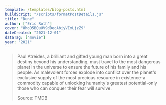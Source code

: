```yaml
---
template: /templates/blog-posts.html
buildScript: "/scripts/formatPostDetails.js"
title: "Dune"
author: ["Eric Roth"]
cover: "8hoD5BQuUV9dDecAbiyVIxLjzZ9"
dateCreated: "2021-12-01"
dataTag: ["movie"]
year: "2021"
---
```


> Paul Atreides, a brilliant and gifted young man born into a great destiny beyond his understanding, must travel to the most dangerous planet in the universe to ensure the future of his family and his people. As malevolent forces explode into conflict over the planet's exclusive supply of the most precious resource in existence-a commodity capable of unlocking humanity's greatest potential-only those who can conquer their fear will survive.
>
> Source: TMDB
